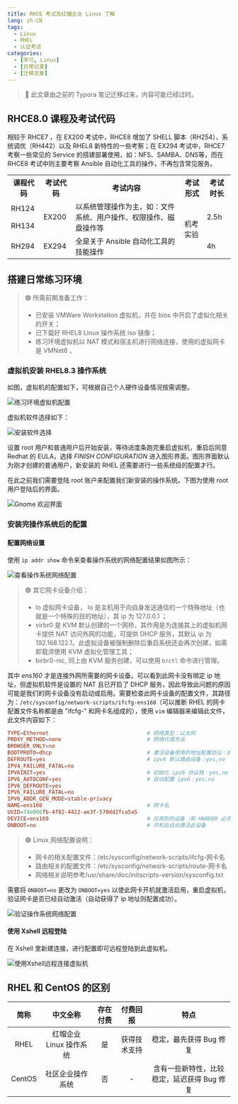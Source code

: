 ```yaml
---
title: RHCE 考试及红帽企业 Linux 了解
lang: zh-CN
tags: 
  - Linux
  - RHEL
  - 认证考试
categories: 
  - [学习, Linux]
  - [日常记录]
  - [迁移文章]
---
```

> 🔴 此文章由之前的 Typora 笔记迁移过来，内容可能已经过时。

## RHCE8.0 课程及考试代码

相较于 RHCE7 ，在 EX200 考试中，RHCE8 增加了 SHELL 脚本（RH254）、系统调优（RH442）以及 RHEL8 新特性的一些考察；在 EX294 考试中，RHCE7 考察一些常见的 Service 的搭建部署使用，如：NFS、SAMBA、DNS等，而在 RHCE8 考试中则主要考察 Ansible 自动化工具的操作，不再包含常见服务。

<table>
    <tr>
       <th>课程代码</th>
       <th>考试代码</th>
       <th>考试内容</th>
       <th>考试形式</th>
       <th>考试时长</th>
    </tr>
    <tr>
        <td>RH124</td>
        <td rowspan="2">EX200</td>
        <td rowspan="2">以系统管理操作为主，如：文件系统、用户操作、权限操作、磁盘操作等</td>
        <td rowspan="3">机考实验</td>
        <td rowspan="2">2.5h</td>
    </tr>
    <tr>
        <td>RH134</td>
    </tr>
    <tr>
        <td>RH294</td>
        <td>EX294</td>
        <td>全是关于 Ansible 自动化工具的技能操作</td>
        <td>4h</td>
    </tr>
</table>

## 搭建日常练习环境

> 🟢 所需前期准备工作：
>
> - 已安装 VMWare Workstation 虚拟机，并在 bios 中开启了虚拟化相关的开关；
> - 已下载好 RHEL8 Linux 操作系统 iso 镜像；
> - 练习环境虚拟机以 NAT 模式和宿主机进行网络连接，使用的虚拟网卡是 VMNet8 。

### 虚拟机安装 RHEL8.3 操作系统

​如图，虚拟机的配置如下，可根据自己个人硬件设备情况按需调整。

![练习环境虚拟机配置](images/linux/RHEL8.3-练习环境虚拟机配置.png)

虚拟机软件选择如下：

![安装软件选择](images/linux/安装软件选择.png)

设置 root 用户和普通用户后开始安装，等待进度条跑完重启虚拟机，重启后同意 Redhat 的 EULA，选择 *FINISH CONFIGURATION* 进入图形界面。图形界面默认为刚才创建的普通用户，新安装的 RHEL 还需要进行一些系统级的配置才行。

在此之前我们需要登陆 root 账户来配置我们新安装的操作系统。下图为使用 root 用户登陆后的界面。

![Gnome 欢迎界面](images/linux/Gnome-欢迎界面.png)

### 安装完操作系统后的配置

#### 配置网络设置

​使用 `ip addr show` 命令来查看操作系统的网络配置结果如图所示：

![查看操作系统网络配置](images/linux/查看网络配置.png)

> 🟢 其它网卡设备介绍：
> 
> - lo 虚拟网卡设备， lo 是主机用于向自身发送通信的一个特殊地址（也就是一个特殊的目的地址），其 ip 为 127.0.0.1 ；
> - virbr0 是 KVM 默认创建的一个网桥，其作用是为连接其上的虚拟机网卡提供 NAT 访问外网的功能，可提供 DHCP 服务，其默认 ip 为 192.168.122.1。此虚拟设备被强制删除后重启系统还会再次创建，如需卸载须使用 KVM 虚拟化管理工具；
> - birbr0-nic, 同上由 KVM 服务创建，可以使用 `brctl` 命令进行管理。

其中 _ens160_ 才是连接外网所需要的网卡设备。可以看到此网卡没有绑定 ip 地址，但虚拟机软件是设置的 NAT 且已开启了 DHCP 服务，因此导致此问题的原因可能是我们的网卡设备没有启动或启用。需要检查此网卡设备的配置文件，其路径为：`/etc/sysconfig/network-scripts/ifcfg-ens160`（可以推断 RHEL 的网卡配置文件名称都是由 "ifcfg-" 和网卡名组成的），使用 `vim` 编辑器来编辑此文件，此文件内容如下：

```conf
TYPE=Ethernet								# 网络类型：以太网
PROXY_METHOD=none							# 网络代理方法
BROWSER_ONLY=no	
BOOTPROTO=dhcp								# 激活设备使用的地址配置协议：dhcp,static,none,bootp
DEFROUTE=yes								# ipv4 默认路由设备：yes,no
IPV4_FAILURE_FATAL=no
IPV6INIT=yes								# 初始化 ipv6 协议栈：yes,no
IPV6_AUTOCONF=yes							# 自动配置 ipv6：yes,no
IPV6_DEFROUTE=yes
IPV6_FAILURE_FATAL=no
IPV6_ADDR_GEN_MODE=stable-privacy
NAME=ens160									# 网卡名
UUID=74e066fb-4f82-4422-ae3f-570dd2fca5a5	
DEVICE=ens160								# 应用到的设备（和 HWADDR 必须留一个，后者指网卡物理地址）
ONBOOT=no									# 开机后自动激活此设备
```

> 🟢 Linux 网络配置说明：
>
> * 网卡的相关配置文件：/etc/sysconfig/network-scripts/ifcfg-网卡名
> * 路由相关的配置文件：/etc/sysconfig/network-scripts/route-网卡名
> * 网络相关说明参考/usr/share/doc/initscripts-version/sysconfig.txt

需要将 `ONBOOT=no` 更改为 `ONBOOT=yes` 以使此网卡开机就激活启用，重启虚拟机，验证网卡是否已经自动激活（自动获得了 ip 地址则配置成功）。

![验证操作系统网络配置](images/linux/验证网络配置.png)

#### 使用 Xshell 远程登陆

​在 Xshell 里新建连接，进行配置即可远程登陆到此虚拟机。

![使用Xshell远程连接虚拟机](images/linux/使用-Xshell-进行远程登陆.png)

## RHEL 和 CentOS 的区别

|  简称  |        中文全称         | 存在付费 |   付费回报   |                    特点                     |
| :----: | :---------------------: | :------: | :----------: | :-----------------------------------------: |
|  RHEL  | 红帽企业 Linux 操作系统 |    是    | 获得技术支持 |           稳定，最先获得 Bug 修复           |
| CentOS |    社区企业操作系统     |    否    |      -       | 含有一些新特性，比较稳定，延迟获得 Bug 修复 |
